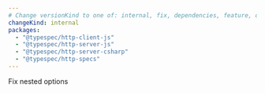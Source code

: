 ```yaml
---
# Change versionKind to one of: internal, fix, dependencies, feature, deprecation, breaking
changeKind: internal
packages:
  - "@typespec/http-client-js"
  - "@typespec/http-server-js"
  - "@typespec/http-server-csharp"
  - "@typespec/http-specs"
---
```


Fix nested options
